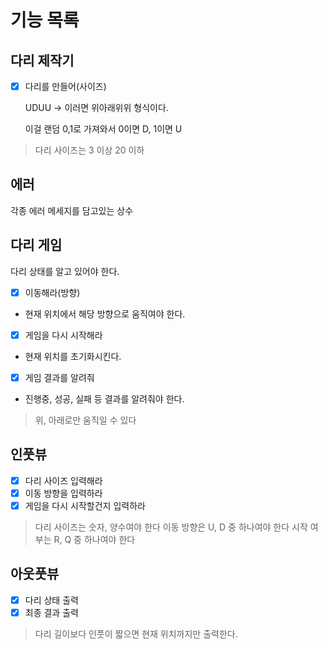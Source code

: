 # 기능 목록

## 다리 제작기
-[x] 다리를 만들어(사이즈)

  UDUU -> 이러면 위아래위위 형식이다.
  
  이걸 랜덤 0,1로 가져와서 0이면 D, 1이면 U
> 다리 사이즈는 3 이상 20 이하

## 에러
각종 에러 메세지를 담고있는 상수

## 다리 게임
다리 상태를 알고 있어야 한다.
- [x] 이동해라(방향)
- 현재 위치에서 해당 방향으로 움직여야 한다.
- [x] 게임을 다시 시작해라
- 현재 위치를 초기화시킨다.
- [x] 게임 결과를 알려줘
- 진행중, 성공, 실패 등 결과를 알려줘야 한다.
> 위, 아래로만 움직일 수 있다

## 인풋뷰
- [x] 다리 사이즈 입력해라
- [x] 이동 방향을 입력하라
- [x] 게임을 다시 시작할건지 입력하라
> 다리 사이즈는 숫자, 양수여야 한다
> 이동 방향은 U, D 중 하나여야 한다
> 시작 여부는 R, Q 중 하나여야 한다

## 아웃풋뷰
- [x] 다리 상태 출력
- [x] 최종 결과 출력
> 다리 길이보다 인풋이 짧으면 현재 위치까지만 출력한다.